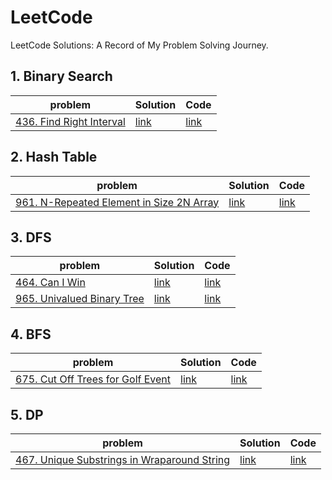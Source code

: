 # LeetCode

LeetCode Solutions: A Record of My Problem Solving Journey.

## 1. Binary Search

| problem | Solution | Code |
| --- | --- | --- |
|[436. Find Right Interval](https://leetcode.cn/problems/find-right-interval/)|[link](https://leetcode.cn/problems/find-right-interval/solution/er-fen-cha-zhao-by-harmonly-lwfq/)|[link](https://github.com/harmonly/leetcode-study/tree/main/src/S436.cpp)|

## 2. Hash Table

| problem | Solution | Code |
| --- | --- | --- |
|[961. N-Repeated Element in Size 2N Array](https://leetcode.cn/problems/n-repeated-element-in-size-2n-array/)|[link](https://leetcode.cn/problems/n-repeated-element-in-size-2n-array/solution/by-harmonly-irp2/)|[link](https://github.com/harmonly/leetcode-study/tree/main/src/S961.cpp)|

## 3. DFS

| problem | Solution | Code |
| --- | --- | --- |
|[464. Can I Win](https://leetcode.cn/problems/can-i-win/)|[link](https://leetcode.cn/problems/can-i-win/solution/bo-yi-lun-by-harmonly-idcy/)|[link](https://github.com/harmonly/leetcode-study/tree/main/src/S464.cpp)|
|[965. Univalued Binary Tree](https://leetcode.cn/problems/univalued-binary-tree/)|[link](https://leetcode.cn/problems/univalued-binary-tree/solution/jian-dan-by-harmonly-ii5i/)|[link](https://github.com/harmonly/leetcode-study/tree/main/src/S965.cpp)|

## 4. BFS

| problem | Solution | Code |
| --- | --- | --- |
|[675. Cut Off Trees for Golf Event](https://leetcode.cn/problems/cut-off-trees-for-golf-event/)|[link](https://leetcode.cn/problems/cut-off-trees-for-golf-event/solution/bfs-by-harmonly-xrfi/)|[link](https://github.com/harmonly/leetcode-study/tree/main/src/S675.cpp)|

## 5. DP

| problem | Solution | Code |
| --- | --- | --- |
|[467. Unique Substrings in Wraparound String](https://leetcode.cn/problems/unique-substrings-in-wraparound-string/)|[link](https://leetcode.cn/problems/unique-substrings-in-wraparound-string/solution/dp-by-harmonly-wa7c/)|[link](https://github.com/harmonly/leetcode-study/tree/main/src/S467.cpp)|